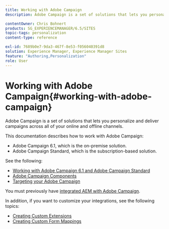 ```yaml
---
title: Working with Adobe Campaign
description: Adobe Campaign is a set of solutions that lets you personalize and deliver campaigns across all of your online and offline channels.

contentOwner: Chris Bohnert
products: SG_EXPERIENCEMANAGER/6.5/SITES
topic-tags: personalization
content-type: reference

exl-id: 7689b0e7-9da3-467f-8e53-f056040391d8
solution: Experience Manager, Experience Manager Sites
feature: "Authoring,Personalization"
role: User
---
```

# Working with Adobe Campaign{#working-with-adobe-campaign}

Adobe Campaign is a set of solutions that lets you personalize and deliver campaigns across all of your online and offline channels.

This documentation describes how to work with Adobe Campaign:

* Adobe Campaign 6.1, which is the on-premise solution.
* Adobe Campaign Standard, which is the subscription-based solution.

See the following:

* [Working with Adobe Campaign 6.1 and Adobe Campaign Standard](/help/sites-classic-ui-authoring/classic-personalization-ac-campaign.md)
* [Adobe Campaign Components](/help/sites-classic-ui-authoring/classic-personalization-ac-components.md)
* [Targeting your Adobe Campaign](/help/sites-classic-ui-authoring/classic-personalization-ac-target.md)

You must previously have [integrated AEM with Adobe Campaign](/help/sites-administering/campaign.md).

In addition, if you want to customize your integrations, see the following topics:

* [Creating Custom Extensions](/help/sites-developing/extending-campaign-extensions.md)
* [Creating Custom Form Mappings](/help/sites-developing/extending-campaign-form-mapping.md)
